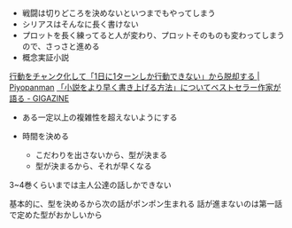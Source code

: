 ---
---

- 戦闘は切りどころを決めないといつまでもやってしまう
- シリアスはそんなに長く書けない
- プロットを長く練ってると人が変わり、プロットそのものも変わってしまうので、さっさと進める
- 概念実証小説

[行動をチャンク化して「1日に1ターンしか行動できない」から脱却する | Piyopanman](https://piyopanman.dev/memos/chunking-actions/)
[「小説をより早く書き上げる方法」についてベストセラー作家が語る - GIGAZINE](https://gigazine.net/news/20240313-faster-writing/)

- ある一定以上の複雑性を超えないようにする

- 時間を決める
    - こだわりを出さないから、型が決まる
    - 型が決まるから、それが早くなる

3~4巻くらいまでは主人公達の話しかできない

基本的に、型を決めるから次の話がポンポン生まれる
話が進まないのは第一話で定めた型がおかしいから
